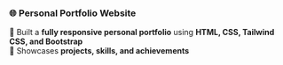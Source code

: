 

### 🌐 **Personal Portfolio Website**
🔹 Built a **fully responsive personal portfolio** using **HTML, CSS, Tailwind CSS, and Bootstrap**  
🔹 Showcases **projects, skills, and achievements**  

